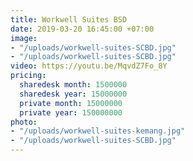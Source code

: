 ```yaml
---
title: Workwell Suites BSD
date: 2019-03-20 16:45:00 +07:00
image:
- "/uploads/workwell-suites-SCBD.jpg"
- "/uploads/workwell-suites-SCBD.jpg"
video: https://youtu.be/MqvdZ7Fo_8Y
pricing:
  sharedesk month: 1500000
  sharedesk year: 15000000
  private month: 15000000
  private year: 150000000
photo:
- "/uploads/workwell-suites-kemang.jpg"
- "/uploads/workwell-suites-SCBD.jpg"
---
```


